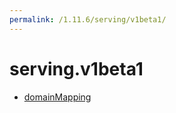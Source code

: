 ```yaml
---
permalink: /1.11.6/serving/v1beta1/
---
```


# serving.v1beta1



* [domainMapping](domainMapping.md)